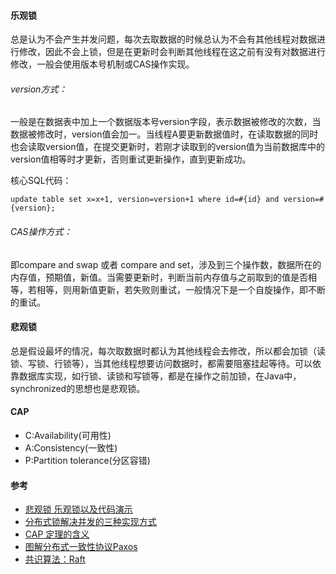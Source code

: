 #### 乐观锁
总是认为不会产生并发问题，每次去取数据的时候总认为不会有其他线程对数据进行修改，因此不会上锁，但是在更新时会判断其他线程在这之前有没有对数据进行修改，一般会使用版本号机制或CAS操作实现。

###### version方式：
一般是在数据表中加上一个数据版本号version字段，表示数据被修改的次数，当数据被修改时，version值会加一。当线程A要更新数据值时，在读取数据的同时也会读取version值，在提交更新时，若刚才读取到的version值为当前数据库中的version值相等时才更新，否则重试更新操作，直到更新成功。

核心SQL代码：
```
update table set x=x+1, version=version+1 where id=#{id} and version=#{version};
```
###### CAS操作方式：
即compare and swap 或者 compare and set，涉及到三个操作数，数据所在的内存值，预期值，新值。当需要更新时，判断当前内存值与之前取到的值是否相等，若相等，则用新值更新，若失败则重试，一般情况下是一个自旋操作，即不断的重试。

#### 悲观锁
总是假设最坏的情况，每次取数据时都认为其他线程会去修改，所以都会加锁（读锁、写锁、行锁等），当其他线程想要访问数据时，都需要阻塞挂起等待。可以依靠数据库实现，如行锁、读锁和写锁等，都是在操作之前加锁，在Java中，synchronized的思想也是悲观锁。

#### CAP
- C:Availability(可用性)
- A:Consistency(一致性)
- P:Partition tolerance(分区容错)

#### 参考
- [悲观锁 乐观锁以及代码演示](https://blog.csdn.net/thinktik/article/details/80978872)
- [分布式锁解决并发的三种实现方式](https://www.jianshu.com/p/8bddd381de06)
- [CAP 定理的含义](http://www.ruanyifeng.com/blog/2018/07/cap.html)
- [图解分布式一致性协议Paxos](https://www.cnblogs.com/hugb/p/8955505.html)
- [共识算法：Raft](https://www.jianshu.com/p/8e4bbe7e276c)